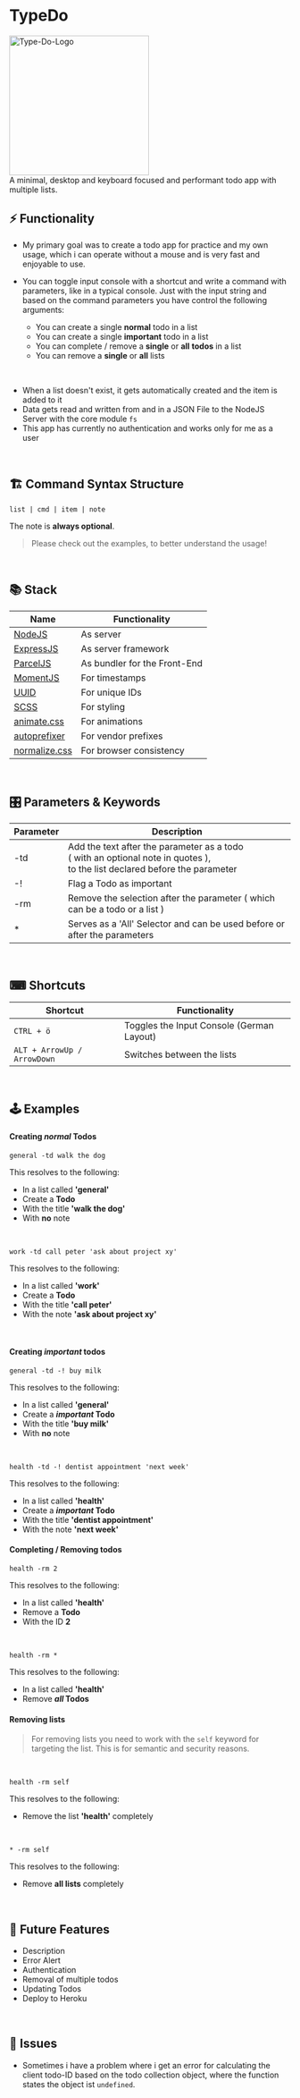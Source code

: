 # TypeDo
<div>
<img src="https://i.ibb.co/RcMZtpZ/Type-Do-Logo.png" alt="Type-Do-Logo" border="0" width="250px">
</div>
A minimal, desktop and keyboard focused and performant todo app with multiple lists.

## ⚡ Functionality

- My primary goal was to create a todo app for practice and my own usage, which i can operate without a mouse and is very fast and enjoyable to use.

- You can toggle input console with a shortcut and write a command with parameters, like in a typical console. Just with the input string and based on the command parameters you have control the following arguments:

  - You can create a single **normal** todo in a list
  - You can create a single **important** todo in a list
  - You can complete / remove a **single** or **all** **todos** in a list
  - You can remove a **single** or **all** lists

<br>

- When a list doesn't exist, it gets automatically created and the item is added to it
- Data gets read and written from and in a JSON File to the NodeJS Server with the core module `fs`
- This app has currently no authentication and works only for me as a user

<br>

## 🏗 Command Syntax Structure

```
list | cmd | item | note
```

The note is **always optional**.

> Please check out the examples, to better understand the usage!

<br>

## 📚 Stack

| Name                                                       | Functionality                |
| ---------------------------------------------------------- | ---------------------------- |
| [NodeJS](https://nodejs.org/)                              | As server                    |
| [ExpressJS](http://expressjs.com/)                         | As server framework          |
| [ParcelJS](https://parceljs.org)                           | As bundler for the Front-End |
| [MomentJS](https://momentjs.com)                           | For timestamps               |
| [UUID](https://www.npmjs.com/package/uuidv4)               | For unique IDs               |
| [SCSS](https://sass-lang.com)                              | For styling                  |
| [animate.css](https://daneden.github.io/animate.css/)      | For animations               |
| [autoprefixer](https://www.npmjs.com/package/autoprefixer) | For vendor prefixes          |
| [normalize.css](http://necolas.github.io/normalize.css/)   | For browser consistency      |

<br>

## 🎛 Parameters & Keywords

| Parameter | Description                                                                                                                         |
| --------- | ----------------------------------------------------------------------------------------------------------------------------------- |
| -td       | Add the text after the parameter as a todo <br> ( with an optional note in quotes ), <br> to the list declared before the parameter |
| -!        | Flag a Todo as important                                                                                                            |
| -rm       | Remove the selection after the parameter ( which can be a todo or a list )                                                          |
| \*        | Serves as a 'All' Selector and can be used before or after the parameters                                                           |

<br>

## ⌨ Shortcuts

| Shortcut                    | Functionality                             |
| --------------------------- | ----------------------------------------- |
| `CTRL + ö`                  | Toggles the Input Console (German Layout) |
| `ALT + ArrowUp / ArrowDown` | Switches between the lists                |

<br>

## 🕹 Examples

#### Creating _normal_ Todos

```
general -td walk the dog
```

This resolves to the following:

- In a list called **'general'**
- Create a **Todo**
- With the title **'walk the dog'**
- With **no** note

<br>

```
work -td call peter 'ask about project xy'
```

This resolves to the following:

- In a list called **'work'**
- Create a **Todo**
- With the title **'call peter'**
- With the note **'ask about project xy'**

<br>

#### Creating _important_ todos

```
general -td -! buy milk
```

This resolves to the following:

- In a list called **'general'**
- Create a **_important_ Todo**
- With the title **'buy milk'**
- With **no** note

<br>

```
health -td -! dentist appointment 'next week'
```

This resolves to the following:

- In a list called **'health'**
- Create a **_important_ Todo**
- With the title **'dentist appointment'**
- With the note **'next week'**

#### Completing / Removing todos

```
health -rm 2
```

This resolves to the following:

- In a list called **'health'**
- Remove a **Todo**
- With the ID **2**

<br>

```
health -rm *
```

This resolves to the following:

- In a list called **'health'**
- Remove **_all_ Todos**

#### Removing lists

> For removing lists you need to work with the `self` keyword for targeting the list.
> This is for semantic and security reasons.

<br>

```
health -rm self
```

This resolves to the following:

- Remove the list **'health'** completely

<br>

```
* -rm self
```

This resolves to the following:

- Remove **all lists** completely

<br>

## 🔭 Future Features

- Description
- Error Alert
- Authentication
- Removal of multiple todos
- Updating Todos
- Deploy to Heroku

<br>

## 🐞 Issues

- Sometimes i have a problem where i get an error for calculating the client todo-ID based on the todo collection object, where the function states the object ist `undefined`.
